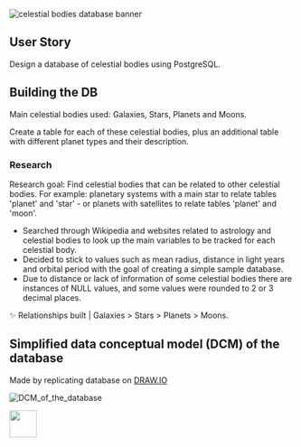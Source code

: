 ![celestial bodies database banner](https://github.com/z-bj/galaxy_psql_DB/blob/master/galaxy_DB.png)

## User Story 
Design a database of celestial bodies using PostgreSQL.

## Building the DB

Main celestial bodies used: Galaxies, Stars, Planets and Moons.

Create a table for each of these celestial bodies, plus an additional table with different planet types and their description.

### Research

Research goal: Find celestial bodies that can be related to other celestial bodies.
For example: planetary systems with a main star to relate tables 'planet' and 'star' - or planets with satellites to relate tables 'planet' and 'moon'.

- Searched through Wikipedia and websites related to astrology and celestial bodies to look up the main variables to be tracked for each celestial body.
- Decided to stick to values such as mean radius, distance in light years and orbital period with the goal of creating a simple sample database.
- Due to distance or lack of information of some celestial bodies there are instances of NULL values, and some values were rounded to 2 or 3 decimal places.

✨ Relationships built | Galaxies > Stars > Planets > Moons.

## Simplified data conceptual model (DCM) of the database
Made by replicating database on [DRAW.IO](https://app.diagrams.net/)

![DCM_of_the_database](https://github.com/z-bj/galaxy_psql_DB/blob/master/Simplified_DCM_of_DB.svg)


<img src="https://github.com/z-bj/galaxy_psql_DB/blob/master/moonparrot.gif" width="48">


